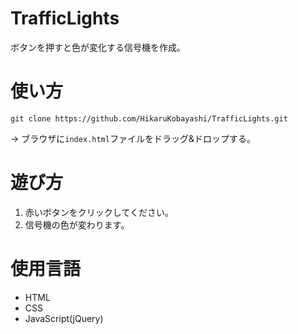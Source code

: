 # TrafficLights

ボタンを押すと色が変化する信号機を作成。

# 使い方

`git clone https://github.com/HikaruKobayashi/TrafficLights.git`

→ ブラウザに`index.html`ファイルをドラッグ&ドロップする。

# 遊び方

1. 赤いボタンをクリックしてください。
2. 信号機の色が変わります。

# 使用言語

- HTML
- CSS
- JavaScript(jQuery)
